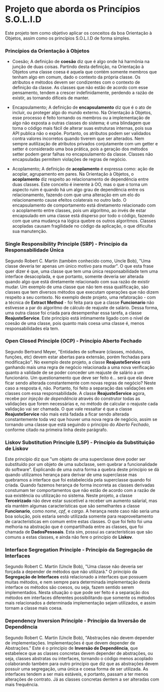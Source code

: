 # Projeto que aborda os Princípios S.O.L.I.D
Este projeto tem como objetivo aplicar os conceitos da boa Orientação à Objetos, assim como os princípios S.O.L.I.D de forma simples.


### Princípios da Orientação à Objetos
 - Coesão;
A definição de **coesão** diz que é algo onde há harmônia na junção de duas coisas. Partindo desta definição, na Orientação à Objetos uma classe coesa é aquela que contém somente membros que tenham algo em comum, dado o contexto da própria classe. Os atributos e métodos devem ser condizentes com o contexto de definição da classe. As classes que não estão de acordo com esse pensamento, tendem a crescer indefinidamente, perdendo a razão de existir, as tornando difíceis de manter.

 - Encapsulamento;
A definição de **encapsulamento** diz que é o ato de incluir, ou proteger algo do mundo externo.  Na Orientação à Objetos, esse processo é feito tornando os membros ou a implementação de algo não exposta a outras classes do sistema; é uma blindagem que torna o código mais fácil de alterar suas estruturas internas, pois sua API publica não o expõe. Portanto, os atributos podem ser validados contra valores incorretos quando tiverem que ser alterados. Nem sempre autilização de atributos privados conjutamente com um getter e setter é considerado uma boa prática, pois a geração dos métodos setter podem gerar falhas no encapsulamento da classe. Classes não encapsuladas permitem violações de regras de negócio.

 - Acoplamento;
A definição de **acoplamento** é expressa como: ação de acoplar, agrupamento em pares. Na Orientação à Objetos, o **acoplamento** diz respeito ao relacionamento de dependência entre duas classes. Este conceito é inerente à OO, mas o que o torna um aspecto ruim é quando há um algo grau de dependência entre os relacionamento, fazendo com que uma alteração em um elo do relacionamento cause efeitos colaterais no outro lado. O encapsulamento de comportamento está diretamento relacionado com o acoplamento entre classes, pois um algoritmo, ao invés de estar encapsulado em uma classe está disperso por todo o código, fazendo com que uma mudança na lógica quebre os outros algoritmos. Classes acopladas causam fragilidade no código da aplicação, o que dificulta sua manutenção.


### Single Responsibility Principle (SRP) - Princípio da Responsabilidade Única
Segundo Robert C. Martin (também conhecido como, Uncle Bob), "Uma classe deveria ter apenas um único motivo para mudar". O que esta frase quer dizer é que, uma classe que tem uma única responsabilidade tem uma interface desacoplada, e que portanto, somente deveria ser alterada quando algo que está diretamente relacionado com sua razão de existir mudar. Um exemplo de uma classe que não tem essa qualificação, são classes que tem diversos métodos que executam operações que não dizem respeito a seu contexto. No exemplo deste projeto, uma refatoração - com a técnica de **Extract Method** - foi feita para que a classe **Funcionario** não estivesse a par do algoritmo de cálculo de reajuste de salário. Dessa forma, uma outra classe foi criada para desempenhar essa tarefa, a classe **ReajusteService**. Este princípio está intimamente ligado com o nível de coesão de uma classe, pois quanto mais coesa uma classe é, menos responsabilidades ela tem.

### Open Closed Principle (OCP) - Princípio Aberto Fechado
Segundo Bertrand Meyer, "Entidades de software (classes, módulos, funções, etc) devem estar abertas para extensão, porém fechadas para modificação". No exemplo deste projeto, a classe **ReajusteService** está ganhando mais uma regra de negócio relacionada a uma nova verificação quanto a validade de se poder conceder um reajuste de salário a um funcionário. Um questionamento que deve ser feito é... será que ela deve ficar sendo alterada constantemente com novas regras de negócio? Neste caso a resposta é, não. Portanto, foi feito a separação das validações em classes com essa responsabilidade. A classe **ReajusteService** agora, recebe por *injeção de dependência* através do construtor todas as validações que forem necessárias e, no método de calcular o reajuste cada validação vai ser chamada. O que vale ressaltar é que a classe **ReajusteService** não mais está fadada a ficar sendo alterada constantemente toda vez que houver uma nova regra de negócio, assim se tornando uma classe que está seguindo o princípio do *Aberto Fechado*, conforme citado na primeira linha deste parágrafo.

### Liskov Substitution Principle (LSP) - Princípio da Substituição de Liskov
Este princípio diz que "um objeto de uma superclasse deve poder ser substituído por um objeto de uma subclasse, sem quebrar a funcionalidade do software". Explicando de uma outra forma a quebra deste princípio se dá quando utilizamos herança para derivar de uma superclasse mas quebramos a interface que foi estabelecida pela superclasse quando foi criada. Quando fazemos herança de forma incorreta as classes derivadas constumam ter comportamentos que não estão de acordo com a razão de sua existência ou utilização no sistema. Neste projeto, a classe **Terceirizado** não deve estar suscetível a receber um aumento salarial, mas ela mantém algumas características que são semelhantes a classe **Funcionario**, como *nome*, *cpf*, e *cargo*. A herança neste caso não seria uma boa solução, pois estaria sendo utilizada somente para reaproveitamento de características em comum entre estas classes. O que foi feito foi uma melhoria na abstração que é compartilhada entre as classes, que foi chamada de **DadosPessoais**. Esta sim, possui as características que são comuns a estas classes, e ainda não fere o princípio de **Liskov**.

### Interface Segregation Principle - Princípio da Segregação de Interfaces
Segundo Robert C. Martin (Uncle Bob), "Uma classe não deveria ser forçada a depender de métodos que não utilizará." O princípio da **Segregação de Interfaces** está relacionado a interfaces que possuem muitas métodos, e nem sempre para determinada implementação desta interface os métodos são coesos, ou seja, fazem sentido serem implementados. Nesta situação o que pode ser feito é a separação dos métodos em interfaces diferentes possibilitando que somente os métodos mais relacionados a determinada implementação sejam utilizados, e assim tornam a classe mais coesa.

### Dependency Inversion Principle - Princípio da Inversão de Dependência
Segundo Robert C. Martin (Uncle Bob), "Abstrações não devem depender de implementações. Implementações é que devem depender de Abstrações." Este é o princípio de **Inversão de Dependência**, que estabelece que as classes concretas devem depender de abstrações, ou seja, classes abstratas ou interfaces, tornando o código menos acoplado colaborando também para outro princípio que diz que as abstrações devem possuir uma segregação, uma única e coesa forma de ser utilizada. As interfaces tendem a ser mais estáveis, e portanto, passam a ter menos alterações de contrato. Já as classes concretas dentem a ser alteradas com mais frequência.
